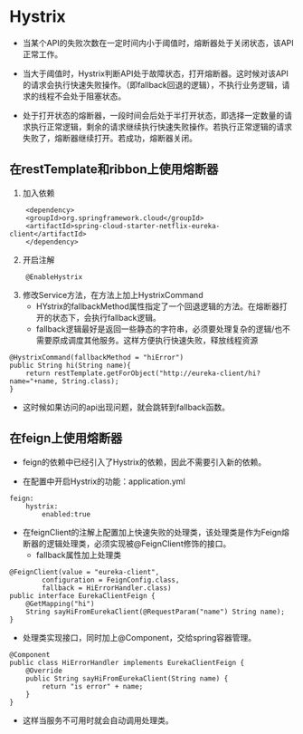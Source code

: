 # Hystrix
- 当某个API的失败次数在一定时间内小于阈值时，熔断器处于关闭状态，该API正常工作。
- 当大于阈值时，Hystrix判断API处于故障状态，打开熔断器。这时候对该API的请求会执行快速失败操作。（即fallback回退的逻辑），不执行业务逻辑，请求的线程不会处于阻塞状态。

- 处于打开状态的熔断器，一段时间会后处于半打开状态，即选择一定数量的请求执行正常逻辑，剩余的请求继续执行快速失败操作。若执行正常逻辑的请求失败了，熔断器继续打开。若成功，熔断器关闭。

## 在restTemplate和ribbon上使用熔断器
1. 加入依赖
```
	<dependency>
	<groupId>org.springframework.cloud</groupId>
	<artifactId>spring-cloud-starter-netflix-eureka-client</artifactId>
	</dependency>
```	
2. 开启注解
```
	@EnableHystrix
```

3. 修改Service方法，在方法上加上HystrixCommand
    - HYstrix的fallbackMethod属性指定了一个回退逻辑的方法。在熔断器打开的状态下，会执行fallback逻辑。
    - fallback逻辑最好是返回一些静态的字符串，必须要处理复杂的逻辑/也不需要原成调度其他服务。这样方便执行快速失败，释放线程资源
```
@HystrixCommand(fallbackMethod = "hiError")
public String hi(String name){
    return restTemplate.getForObject("http://eureka-client/hi?name="+name, String.class);
}
```

- 这时候如果访问的api出现问题，就会跳转到fallback函数。

## 在feign上使用熔断器

- feign的依赖中已经引入了Hystrix的依赖，因此不需要引入新的依赖。

- 在配置中开启Hystrix的功能：application.yml
```
feign:
    hystrix:
        enabled:true
```

- 在feignClient的注解上配置加上快速失败的处理类，该处理类是作为Feign熔断器的逻辑处理类，必须实现被@FeignClient修饰的接口。
    - fallback属性加上处理类
```
@FeignClient(value = "eureka-client",
        configuration = FeignConfig.class,
        fallback = HiErrorHandler.class)
public interface EurekaClientFeign {
    @GetMapping("hi")
    String sayHiFromEurekaClient(@RequestParam("name") String name);
}
```

- 处理类实现接口，同时加上@Component，交给spring容器管理。
```
@Component
public class HiErrorHandler implements EurekaClientFeign {
    @Override
    public String sayHiFromEurekaClient(String name) {
        return "is error" + name;
    }
}
```

- 这样当服务不可用时就会自动调用处理类。


